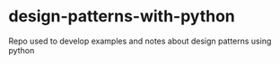 # design-patterns-with-python
Repo used to develop examples and notes about design patterns using python
